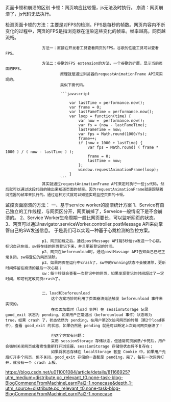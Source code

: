 页面卡顿和崩溃的区别
    卡顿：网页响应比较慢，js无法及时执行。
    崩溃：网页崩溃了，js代码无法执行。


检测页面卡顿的方法：主要是对FPS的检测。FPS是每秒的帧数。网页内容内不断变化的过程中，网页的FPS是指浏览器在渲染这些变化的帧率。帧率越高，网页越流畅。

                    方法一：直接在开发者工具查看网页的FPS。谷歌的性能工具可以查看FPS。

                    方法二：谷歌的FPS extension的方法，一个谷歌的扩展，显示当前页面的FPS。
                            原理就是通过浏览器的requestAnimationFrame API来实现的。
                            类似下面代码。

                            ```javascript

                                var lastTime = performance.now();
                                var frame = 0;
                                var lastFameTime = performance.now();
                                var loop = function(time) {
                                    var now =  performance.now();
                                    var fs = (now - lastFameTime);
                                    lastFameTime = now;
                                    var fps = Math.round(1000/fs);
                                    frame++;
                                    if (now > 1000 + lastTime) {
                                        var fps = Math.round( ( frame * 1000 ) / ( now - lastTime ) );
                                        frame = 0;    
                                        lastTime = now;    
                                    };           
                                    window.requestAnimationFrame(loop);   
                                }
                            ```
                    其实就通过requestAnimationFrame API来定时执行一些js代码，然后就可以通过这段代码的输出来知道页面的帧率。因为requestAnimationFrame就是跟随着浏览器的帧率来执行的。通过这种方式就可以知道实现监控页面的卡顿。

                    
监控页面崩溃的方法： 一、基于service worker的崩溃统计方案
                    1、Service有自己独立的工作线程，与网页区分开，网页崩掉了，Serveice一般情况下是不会崩溃的。
                    2、Service Worker生命周期一般比网页要长，可以监听网页的状态。
                    3、网页可以通过navigator.serviceWorker.controller.postMessage API来向掌管自己的SW发送信息。
                    于是我们可以实现一种基于心跳检测的监控方案。

                    p1、网页加载之后，通过postMessage API每5秒给sw发送一个心跳，标识自己在线，sw将在线的网页登记下来，并且更新登记的时间。
                    p2、网页在beforeunload时，通过postMassage API告知自己已经正常关闭，sw将登记的网页清除。
                    p3、如果网页在运行中crash了，sw中的running状态不会被清除，更新时间停留在崩溃的最后一次心跳；
                    sw：每十秒就会查看一次登记中的网页，如果发现登记的时间超过了一定时间，即可判定改网页crash了。


                    二、load和beforeunload
                        这个方案巧妙的利用了页面崩溃无法触发 beforeunload 事件来实现的。
                        在页面加载时（load 事件）在 sessionStorage 记录 good_exit 状态为 pending，如果用户正常退出（beforeunload 事件）状态改为 true，如果 crash 了，状态依然为 pending，在用户第2次访问网页的时候（第2个load事件），查看 good_exit 的状态，如果仍然是 pending 就是可以断定上次访问网页崩溃了！

                        但这个方案有问题：
                        采用 sessionStorage 存储状态，但通常网页崩溃/卡死后，用户会强制关闭网页或者索性重新打开浏览器，sessionStorage 存储但状态将不复存在；
                        如果将状态存储在 localStorage 甚至 Cookie 中，如果用户先后打开多个网页，但不关闭，good_exit 存储的一直都是 pending，完了，每有一次网页打开，就会有一个 crash 上报。







https://blog.csdn.net/u011001084/article/details/81166925?utm_medium=distribute.pc_relevant_t0.none-task-blog-BlogCommendFromMachineLearnPai2-1.nonecase&depth_1-utm_source=distribute.pc_relevant_t0.none-task-blog-BlogCommendFromMachineLearnPai2-1.nonecase